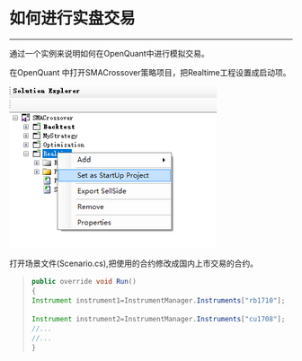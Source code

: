 # 如何进行实盘交易

---

通过一个实例来说明如何在OpenQuant中进行模拟交易。

在OpenQuant 中打开SMACrossover策略项目，把Realtime工程设置成启动项。

![](/assets/set_startup.png)

打开场景文件\(Scenario.cs\),把使用的合约修改成国内上市交易的合约。

> ```java
> public override void Run()
> {
> Instrument instrument1=InstrumentManager.Instruments["rb1710"];
>
> Instrument instrument2=InstrumentManager.Instruments["cu1708"];
> //...
> //...
> }
> ```



